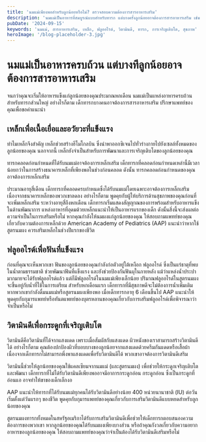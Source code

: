 ```yaml
---
title: 'นมแม่เพียงพอสำหรับลูกน้อยหรือไม่? ตรวจสอบความต้องการสารอาหารเสริม'
description: 'นมแม่เป็นอาหารที่สมบูรณ์แบบสำหรับทารก แต่บางครั้งลูกน้อยอาจต้องการสารอาหารเสริม เช่น เหล็ก ฟลูออไรด์ และวิตามินดี ค้นหาข้อมูลเพิ่มเติมเกี่ยวกับความสำคัญของสารอาหารเหล่านี้ และเมื่อควรให้ลูกน้อยของคุณทาน'
pubDate: '2024-09-15'
keywords: 'นมแม่, สารอาหารเสริม, เหล็ก, ฟลูออไรด์, วิตามินดี, ทารก, การเจริญเติบโต, สุขภาพ'
heroImage: '/blog-placeholder-3.jpg'
---
```


# นมแม่เป็นอาหารครบถ้วน แต่บางทีลูกน้อยอาจต้องการสารอาหารเสริม

จนกว่าคุณจะเริ่มให้อาหารแข็งแก่ลูกน้อยของคุณประมาณหกเดือน นมแม่เป็นแหล่งอาหารครบถ้วนสำหรับทารกส่วนใหญ่ อย่างไรก็ตาม เด็กทารกบางคนอาจต้องการสารอาหารเสริม ปรึกษาแพทย์ของคุณเพื่อขอคำแนะนำ

## เหล็กเพื่อเนื้อเยื่อและอวัยวะที่แข็งแรง

ทำไมเหล็กจึงสำคัญ เหล็กช่วยสร้างฮีโมโกลบิน ซึ่งนำพาออกซิเจนไปทั่วร่างกายไปยังเซลล์ทั้งหมดของลูกน้อยของคุณ นอกจากนี้ เหล็กยังจำเป็นสำหรับการพัฒนาและการเจริญเติบโตของลูกน้อยของคุณ

ทารกคลอดก่อนกำหนดที่ได้รับนมแม่อาจต้องการเหล็กเสริม เด็กทารกที่คลอดก่อนกำหนดเหล่านี้มีเวลาน้อยกว่าในการสร้างธนาคารเหล็กที่เพียงพอในช่วงก่อนคลอด ดังนั้น ทารกคลอดก่อนกำหนดของคุณอาจต้องการเหล็กเสริม

ประมาณอายุสี่เดือน เด็กทารกที่คลอดครบกำหนดซึ่งได้รับนมแม่โดยเฉพาะอาจต้องการเหล็กเสริมเนื่องจากธนาคารเหล็กของพวกเขาลดลง อย่างไรก็ตาม พูดคุยกับผู้ให้บริการด้านสุขภาพของคุณก่อนที่จะเพิ่มเหล็กเสริม ระหว่างอายุสี่ถึงหกเดือน เด็กทารกเริ่มแสดงสัญญาณของการพร้อมสำหรับอาหารแข็งในด้านพัฒนาการ แหล่งอาหารที่อุดมด้วยเหล็กแนะนำให้เป็นอาหารแรกของเด็ก ดังนั้นสิ่งนี้จะส่งผลต่อความจำเป็นในการเสริมหรือไม่ หากคุณกำลังให้นมผงแก่ลูกน้อยของคุณ ให้สอบถามแพทย์ของคุณเกี่ยวกับความต้องการเหล็กด้วย American Academy of Pediatrics (AAP) แนะนำว่าหากใช้สูตรนมผง ควรเสริมเหล็กในช่วงปีแรกของชีวิต

## ฟลูออไรด์เพื่อฟันที่แข็งแรง

ก่อนที่คุณจะเห็นพวกเขา ฟันของลูกน้อยของคุณกำลังก่อตัวอยู่ใต้เหงือก ฟลูออไรด์ ซึ่งเป็นแร่ธาตุที่พบในน้ำตามธรรมชาติ ช่วยพัฒนาฟันที่แข็งแรง และยังช่วยป้องกันฟันผุในภายหลัง แม้ว่าแหล่งน้ำประปามากมายจะได้รับฟลูออไรด์แล้ว แต่ก็มีฟลูออไรด์ในนมแม่เพียงเล็กน้อย ปริมาณฟลูออไรด์ในสูตรนมผงจะขึ้นอยู่กับน้ำที่ใช้ในการเตรียม สำหรับหกเดือนแรก เด็กทารกที่มีสุขภาพดีจะไม่ต้องการน้ำเพิ่มเติมหากพวกเขากำลังดื่มนมแม่หรือสูตรนมผงเพียงพอ เมื่อเด็กทารกอายุ 6 เดือนขึ้นไป AAP แนะนำให้พูดคุยกับกุมารแพทย์หรือทันตแพทย์ของบุตรหลานของคุณเกี่ยวกับการเสริมฟลูออไรด์เพื่อพิจารณาว่าจำเป็นหรือไม่

## วิตามินดีเพื่อกระดูกที่เจริญเติบโต

วิตามินดีคือวิตามินที่ได้จากแสงแดด เพราะเมื่อสัมผัสกับแสงแดด ผิวหนังของเราสามารถสร้างวิตามินดีได้ อย่างไรก็ตาม คุณต้องปกป้องผิวที่บอบบางของลูกน้อยจากแสงแดดด้วยครีมกันแดดหรือเสื้อผ้า เนื่องจากเด็กทารกไม่สามารถพึ่งพาแสงแดดเพื่อรับวิตามินดีได้ พวกเขาอาจต้องการวิตามินดีเสริม

วิตามินนี้ช่วยให้ลูกน้อยของคุณใช้แคลเซียมจากนมแม่ (และสูตรนมผง) เพื่อช่วยให้กระดูกเจริญเติบโตและพัฒนา เด็กทารกที่ไม่ได้รับวิตามินดีเพียงพออาจมีอาการกระดูกอ่อน กระดูกอ่อน ซึ่งเป็นกระดูกที่อ่อนแอ อาจทำให้ขาของเด็กเล็กงอ

AAP แนะนำให้ทารกที่ได้รับนมแม่ทุกคนได้รับวิตามินดีอย่างน้อย 400 หน่วยนานาชาติ (IU) ต่อวัน เริ่มตั้งแต่วันแรกๆ ของชีวิต พูดคุยกับกุมารแพทย์ของคุณเกี่ยวกับการเสริมวิตามินดีแบบหยดสำหรับลูกน้อยของคุณ

สูตรนมผงทารกทั้งหมดในสหรัฐอเมริกาได้รับการเสริมวิตามินดีเพื่อช่วยให้เด็กทารกตอบสนองความต้องการของพวกเขา หากลูกน้อยของคุณได้รับนมผงเพียงบางส่วน หรือถ้าคุณกังวลเกี่ยวกับความอยากอาหารของลูกน้อยของคุณ ให้สอบถามแพทย์ของคุณว่าจำเป็นต้องได้รับวิตามินดีเสริมหรือไม่



